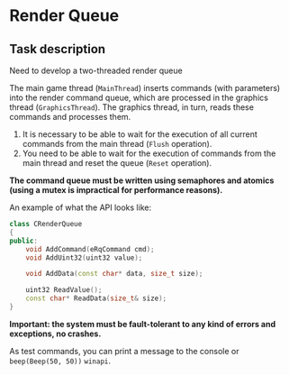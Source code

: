 # Render Queue

## Task description

Need to develop a two-threaded render queue

The main game thread (`MainThread`) inserts commands (with parameters) into the render command queue, which are processed in the graphics thread (`GraphicsThread`). The graphics thread, in turn, reads these commands and processes them.

1. It is necessary to be able to wait for the execution of all current commands from the main thread (`Flush` operation).
2. You need to be able to wait for the execution of commands from the main thread and reset the queue (`Reset` operation).

**The command queue must be written using semaphores and atomics (using a mutex is impractical for performance reasons).**

An example of what the API looks like:

```cpp
class CRenderQueue
{
public:
	void AddCommand(eRqCommand cmd);
	void AddUint32(uint32 value);

	void AddData(const char* data, size_t size);

	uint32 ReadValue();
	const char* ReadData(size_t& size);
}
```

**Important: the system must be fault-tolerant to any kind of errors and exceptions, no crashes.**

As test commands, you can print a message to the console or `beep(Beep(50, 50))` `winapi`.